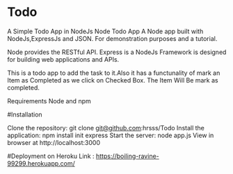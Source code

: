 # Todo
A Simple Todo App in NodeJs
Node Todo App
A Node app built with NodeJs,ExpressJs and JSON. For demonstration purposes and a tutorial.

Node provides the RESTful API. 
Express is a NodeJs Framework is designed for building web applications and APIs.

This is a todo app to add the task to it.Also it has a functunality of mark an Item as Completed as we click on Checked Box.
The Item Will Be mark as completed.

Requirements
Node and npm

#Installation

Clone the repository: git clone git@github.com:hrsss/Todo
Install the application: npm install init express
Start the server: node app.js
View in browser at http://localhost:3000

#Deployment on Heroku
Link : 
https://boiling-ravine-99299.herokuapp.com/
